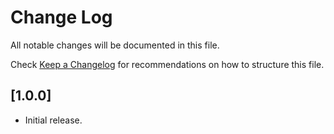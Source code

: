 # Change Log

All notable changes will be documented in this file.

Check [Keep a Changelog](http://keepachangelog.com/) for recommendations on how to structure this file.

## [1.0.0]

- Initial release.
